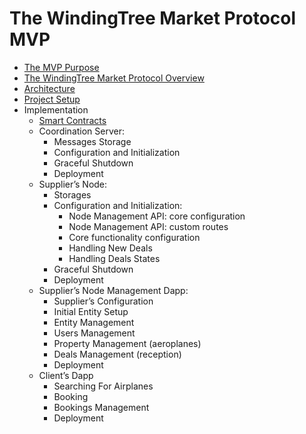 # The WindingTree Market Protocol MVP

- [The MVP Purpose](./mvp-purpose.md)
- [The WindingTree Market Protocol Overview](./protocol.md)
- [Architecture](./architecture.md)
- [Project Setup](./setup.md)
- Implementation
  - [Smart Contracts](./imp.contracts.md)
  - Coordination Server:
    - Messages Storage
    - Configuration and Initialization
    - Graceful Shutdown
    - Deployment
  - Supplier’s Node:
    - Storages
    - Configuration and Initialization:
      - Node Management API: core configuration
      - Node Management API: custom routes
      - Core functionality configuration
      - Handling New Deals
      - Handling Deals States
    - Graceful Shutdown
    - Deployment
  - Supplier’s Node Management Dapp:
    - Supplier’s Configuration
    - Initial Entity Setup
    - Entity Management
    - Users Management
    - Property Management (aeroplanes)
    - Deals Management (reception)
    - Deployment
  - Client’s Dapp
    - Searching For Airplanes
    - Booking
    - Bookings Management
    - Deployment
